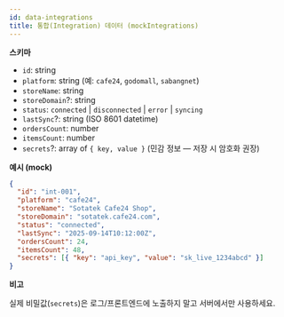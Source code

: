 ```yaml
---
id: data-integrations
title: 통합(Integration) 데이터 (mockIntegrations)
---
```


**스키마**

- `id`: string
- `platform`: string (예: `cafe24`, `godomall`, `sabangnet`)
- `storeName`: string
- `storeDomain`?: string
- `status`: `connected` | `disconnected` | `error` | `syncing`
- `lastSync`?: string (ISO 8601 datetime)
- `ordersCount`: number
- `itemsCount`: number
- `secrets`?: array of `{ key, value }` (민감 정보 — 저장 시 암호화 권장)

**예시 (mock)**

```json
{
  "id": "int-001",
  "platform": "cafe24",
  "storeName": "Sotatek Cafe24 Shop",
  "storeDomain": "sotatek.cafe24.com",
  "status": "connected",
  "lastSync": "2025-09-14T10:12:00Z",
  "ordersCount": 24,
  "itemsCount": 48,
  "secrets": [{ "key": "api_key", "value": "sk_live_1234abcd" }]
}
```

**비고**

실제 비밀값(`secrets`)은 로그/프론트엔드에 노출하지 말고 서버에서만 사용하세요.

